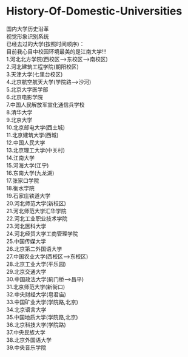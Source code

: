 #  History-Of-Domestic-Universities
国内大学历史沿革  
视觉形象识别系统  
已经去过的大学(按照时间顺序)：  
目前我心目中校园环境最美的是江南大学!!!  
1.河北北方学院(西校区——>东校区——>南校区)  
2.河北建筑工程学院(朝阳校区)  
3.天津大学(七里台校区)  
4.北京航空航天大学(学院路——>沙河)  
5.北京大学医学部  
6.北京电影学院  
7.中国人民解放军宣化通信兵学校  
8.清华大学  
9.北京大学  
10.北京邮电大学(西土城)  
11.北京建筑大学(西城)  
12.中国人民大学  
13.北京理工大学(中关村)  
14.江南大学  
15.河海大学(江宁)  
16.东南大学(九龙湖)  
17.张家口学院  
18.衡水学院  
19.石家庄铁道大学  
20.河北师范大学(新校区)   
21.河北师范大学汇华学院  
22.河北工业职业技术学院    
23.河北医科大学  
24.河北经贸大学工商管理学院  
25.中国传媒大学  
26.北京第二外国语大学  
27.中国农业大学(西校区——>东校区)  
28.北京工业大学(平乐园)  
29.北京交通大学  
30.中国政法大学(蓟门桥——>昌平)  
31.北京师范大学(新街口)  
32.中央财经大学(皂君庙)  
33.中国矿业大学(学院路,北京)  
34.北京语言大学  
35.中国地质大学(学院路,北京)  
36.北京科技大学(学院路)  
37.中央民族大学  
38.北京外国语大学  
39.中央音乐学院  
